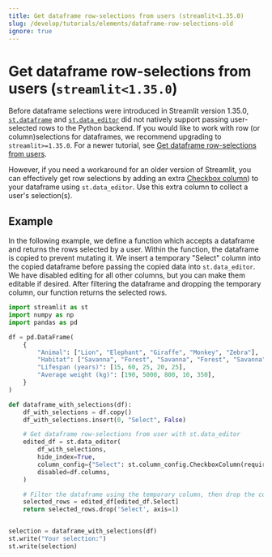 ```yaml
---
title: Get dataframe row-selections from users (streamlit<1.35.0)
slug: /develop/tutorials/elements/dataframe-row-selections-old
ignore: true
---
```


# Get dataframe row-selections from users (`streamlit<1.35.0`)

Before dataframe selections were introduced in Streamlit version 1.35.0, [`st.dataframe`](/api-reference/data/st.dataframe) and [`st.data_editor`](/develop/api-reference/data/st.data_editor) did not natively support passing user-selected rows to the Python backend. If you would like to work with row (or column)selections for dataframes, we recommend upgrading to `streamlit>=1.35.0`. For a newer tutorial, see [Get dataframe row-selections from users](/develop/tutorials/elements/dataframe-row-selections).

However, if you need a workaround for an older version of Streamlit, you can effectively get row selections by adding an extra [Checkbox column](/develop/api-reference/data/st.column_config/st.column_config.checkboxcolumn)) to your dataframe using `st.data_editor`. Use this extra column to collect a user's selection(s).

## Example

In the following example, we define a function which accepts a dataframe and returns the rows selected by a user. Within the function, the dataframe is copied to prevent mutating it. We insert a temporary "Select" column into the copied dataframe before passing the copied data into `st.data_editor`. We have disabled editing for all other columns, but you can make them editable if desired. After filtering the dataframe and dropping the temporary column, our function returns the selected rows.

```python
import streamlit as st
import numpy as np
import pandas as pd

df = pd.DataFrame(
    {
        "Animal": ["Lion", "Elephant", "Giraffe", "Monkey", "Zebra"],
        "Habitat": ["Savanna", "Forest", "Savanna", "Forest", "Savanna"],
        "Lifespan (years)": [15, 60, 25, 20, 25],
        "Average weight (kg)": [190, 5000, 800, 10, 350],
    }
)

def dataframe_with_selections(df):
    df_with_selections = df.copy()
    df_with_selections.insert(0, "Select", False)

    # Get dataframe row-selections from user with st.data_editor
    edited_df = st.data_editor(
        df_with_selections,
        hide_index=True,
        column_config={"Select": st.column_config.CheckboxColumn(required=True)},
        disabled=df.columns,
    )

    # Filter the dataframe using the temporary column, then drop the column
    selected_rows = edited_df[edited_df.Select]
    return selected_rows.drop('Select', axis=1)


selection = dataframe_with_selections(df)
st.write("Your selection:")
st.write(selection)
```
